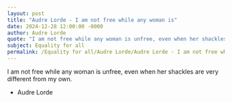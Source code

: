 ```yaml
---
layout: post
title: "Audre Lorde - I am not free while any woman is"
date: 2024-12-28 12:00:00 -0000
author: Audre Lorde
quote: "I am not free while any woman is unfree, even when her shackles are very different from my own."
subject: Equality for all
permalink: /Equality for all/Audre Lorde/Audre Lorde - I am not free while any woman is
---
```


I am not free while any woman is unfree, even when her shackles are very different from my own.

- Audre Lorde
